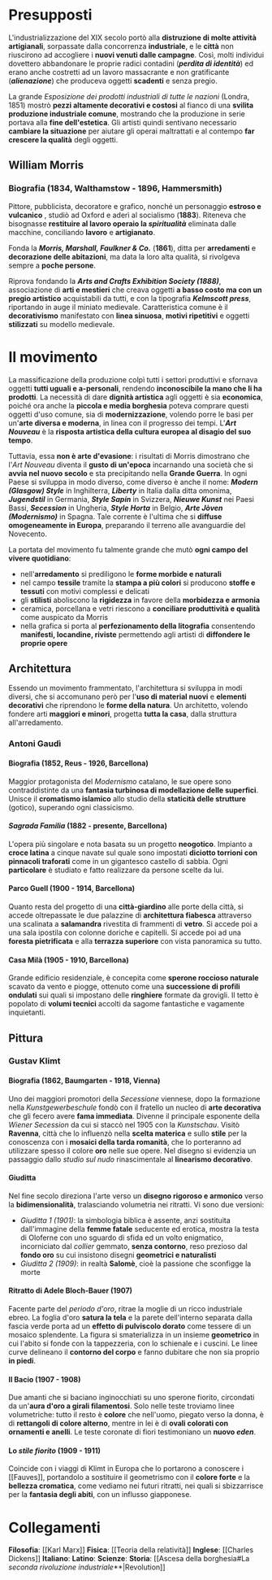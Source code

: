 # Presupposti
L'industrializzazione del XIX secolo portò alla **distruzione di molte attività artigianali**, sorpassate dalla concorrenza **industriale**, e le **città** non riuscirono ad accogliere i **nuovi venuti dalle campagne**. Così, molti individui dovettero abbandonare le proprie radici contadini (***perdita di identità***) ed erano anche costretti ad un lavoro massacrante e non gratificante (***alienazione***) che produceva oggetti **scadenti** e senza pregio.

La grande *Esposizione dei prodotti industriali di tutte le nazioni* (Londra, 1851) mostrò **pezzi altamente decorativi e costosi** al fianco di una **svilita produzione industriale comune**, mostrando che la produzione in serie portava alla **fine dell'estetica**. Gli artisti quindi sentivano necessario **cambiare la situazione** per aiutare gli operai maltrattati e al contempo **far crescere la qualità** degli oggetti.
## William Morris
### Biografia (1834, Walthamstow - 1896, Hammersmith)
Pittore, pubblicista, decoratore e grafico, nonché un personaggio **estroso e vulcanico** , studiò ad Oxford e aderì al socialismo (**1883**). Riteneva che bisognasse **restituire al lavoro operaio la *spiritualità*** eliminata dalle macchine, conciliando **lavoro** e **artigianato**.

Fonda la ***Morris, Marshall, Faulkner & Co.*** (**1861**), ditta per **arredamenti** e **decorazione delle abitazioni**, ma data la loro alta qualità, si rivolgeva sempre a **poche persone**.

Riprova fondando la ***Arts and Crafts Exhibition Society (1888)***, associazione di **arti e mestieri** che creava oggetti **a basso costo ma con un pregio artistico** acquistabili da tutti, e con la tipografia ***Kelmscott press***, riportando in auge il miniato medievale. Caratteristica comune è il **decorativismo** manifestato con **linea sinuosa**, **motivi ripetitivi** e oggetti **stilizzati** su modello medievale.
# Il movimento
La massificazione della produzione colpì tutti i settori produttivi e sfornava oggetti **tutti uguali e a-personali**, rendendo **inconoscibile la mano che li ha prodotti**. La necessità di dare **dignità artistica** agli oggetti è sia **economica**, poiché ora anche la **piccola e media borghesia** poteva comprare questi oggetti d'uso comune, sia di **modernizzazione**, volendo porre le basi per un'**arte diversa e moderna**, in linea con il progresso dei tempi. L'***Art Nouveau*** è la **risposta artistica della cultura europea al disagio del suo tempo**.

Tuttavia, essa **non è arte d'evasione**: i risultati di Morris dimostrano che l'*Art Nouveau* diventa il **gusto di un'epoca** incarnando una società che si **avvia nel nuovo secolo** e sta precipitando nella **Grande Guerra**. In ogni Paese si sviluppa in modo diverso, come diverso è anche il nome: ***Modern (Glasgow) Style*** in Inghilterra, ***Liberty*** in Italia dalla ditta omonima, ***Jugendstil*** in Germania, ***Style Sapin*** in Svizzera, ***Nieuwe Kunst*** nei Paesi Bassi, ***Secession*** in Ungheria, ***Style Horta*** in Belgio, ***Arte Jòven (Modernismo)*** in Spagna. Tale corrente è l'ultima che si **diffuse omogeneamente in Europa**, preparando il terreno alle avanguardie del Novecento.

La portata del movimento fu talmente grande che mutò **ogni campo del vivere quotidiano**:
- nell'**arredamento** si prediligono le **forme morbide e naturali**
- nel campo **tessile** tramite la **stampa a più colori** si producono **stoffe e tessuti** con motivi complessi e delicati
- gli **stilisti** aboliscono la **rigidezza** in favore della **morbidezza e armonia**
- ceramica, porcellana e vetri riescono a **conciliare produttività e qualità** come auspicato da Morris
- nella grafica si porta al **perfezionamento della litografia** consentendo **manifesti, locandine, riviste** permettendo agli artisti di **diffondere le proprie opere**
## Architettura
Essendo un movimento frammentato, l'architettura si sviluppa in modi diversi, che si accomunano però per l'**uso di material nuovi** e **elementi decorativi** che riprendono le **forme della natura**. Un architetto, volendo fondere arti **maggiori e minori**, progetta **tutta la casa**, dalla struttura all'arredamento.
### Antoni Gaudì
#### Biografia (1852, Reus - 1926, Barcellona)
Maggior protagonista del *Modernismo* catalano, le sue opere sono contraddistinte da una **fantasia turbinosa di modellazione delle superfici**. Unisce il **cromatismo islamico** allo studio della **staticità delle strutture** (gotico), superando ogni classicismo.
#### *Sagrada Familia* (1882 - presente, Barcellona)
L'opera più singolare e nota basata su un progetto **neogotico**. Impianto a **croce latina** a cinque navate sul quale sono impostati **diciotto torrioni con pinnacoli traforati** come in un gigantesco castello di sabbia. Ogni **particolare** è studiato e fatto realizzare da persone scelte da lui.
#### Parco Guell (1900 - 1914, Barcellona)
Quanto resta del progetto di una **città-giardino** alle porte della città, si accede oltrepassate le due palazzine di **architettura fiabesca** attraverso una scalinata a **salamandra** rivestita di frammenti di **vetro**. Si accede poi a una sala ipostila con colonne doriche e capitelli. Si accede poi ad una **foresta pietrificata** e alla **terrazza superiore** con vista panoramica su tutto.
#### Casa Milà (1905 - 1910, Barcellona)
Grande edificio residenziale, è concepita come **sperone roccioso naturale** scavato da vento e piogge, ottenuto come una **successione di profili ondulati** sui quali si impostano delle  **ringhiere** formate da grovigli. Il tetto è popolato di  **volumi tecnici** accolti da sagome fantastiche e vagamente inquietanti.
## Pittura
### Gustav Klimt
#### Biografia (1862, Baumgarten - 1918, Vienna)
Uno dei maggiori promotori della *Secessione* viennese, dopo la formazione nella *Kunstgewerbeschule* fondò con il fratello un nucleo di **arte decorativa** che gli fecero avere **fama immediata**. Divenne il principale esponente della *Wiener Secession* da cui si staccò nel 1905 con la *Kunstschau*. Visitò **Ravenna**, città che lo influenzò nella **scelta materica** e sullo **stile** per la conoscenza con i **mosaici della tarda romanità**, che lo porteranno ad utilizzare spesso il colore **oro** nelle sue opere. Nel disegno si evidenzia un passaggio dallo *studio sul nudo* rinascimentale al **linearismo decorativo**.
#### Giuditta
Nel fine secolo direziona l'arte verso un **disegno rigoroso e armonico** verso la **bidimensionalità**, tralasciando volumetria nei ritratti. Vi sono due versioni:
- *Giuditta 1 (1901)*: la simbologia biblica è assente, anzi sostituita dall'immagine della **femme fatale** seducente ed erotica, mostra la testa di Oloferne con uno sguardo di sfida ed un volto enigmatico, incorniciato dal *collier* gemmato, **senza contorno**, reso prezioso dal **fondo oro** su cui insistono disegni **geometrici e naturalisti**
- *Giuditta 2 (1909)*: in realtà **Salomè**, cioè la passione che sconfigge la morte
#### Ritratto di Adele Bloch-Bauer (1907)
Facente parte del *periodo d'oro*, ritrae la moglie di un ricco industriale ebreo. La foglia d'oro **satura la tela** e la parete dell'interno separata dalla fascia verde porta ad un **effetto di pulviscolo dorato** come tessere di un mosaico splendente. La figura si smaterializza in un insieme **geometrico** in cui l'abito si fonde con la tappezzeria, con lo schienale e i cuscini. Le linee curve delineano il **contorno del corpo** e fanno dubitare che non sia proprio **in piedi**.
#### Il Bacio (1907 - 1908)
Due amanti che si baciano inginocchiati su uno sperone fiorito, circondati da un'**aura d'oro a girali filamentosi**. Solo nelle teste troviamo linee volumetriche: tutto il resto è **colore** che nell'uomo, piegato verso la donna, è di **rettangoli di colore alterno**, mentre in lei è di **ovali colorati con ornamenti e anelli**. Le teste coronate di fiori testimoniano un **nuovo *eden***.
#### Lo *stile fiorito* (1909 - 1911)
Coincide con i viaggi di Klimt in Europa che lo portarono a conoscere i [[Fauves]], portandolo a sostituire il geometrismo con il **colore forte** e la **bellezza cromatica**, come vediamo nei futuri ritratti, nei quali si sbizzarrisce per la **fantasia degli abiti**, con un influsso giapponese.
# Collegamenti
**Filosofia**: [[Karl Marx]]
**Fisica**: [[Teoria della relatività]]
**Inglese**: [[Charles Dickens]]
**Italiano**: 
**Latino**: 
**Scienze**:
**Storia**: [[Ascesa della borghesia#La *seconda rivoluzione industriale***|Revolution]]
